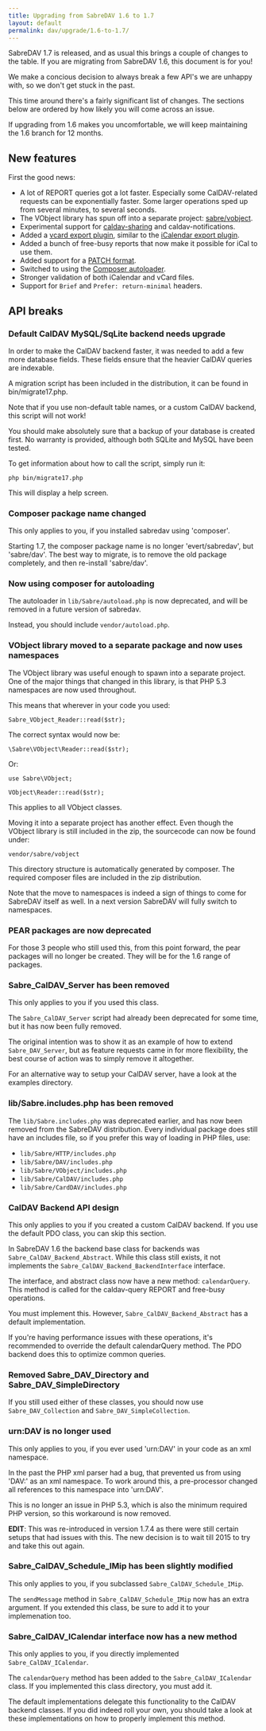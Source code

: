 ```yaml
---
title: Upgrading from SabreDAV 1.6 to 1.7
layout: default
permalink: dav/upgrade/1.6-to-1.7/
---
```


SabreDAV 1.7 is released, and as usual this brings a couple of changes to the
table. If you are migrating from SabreDAV 1.6, this document is for you!

We make a concious decision to always break a few API's we are unhappy with, so
we don't get stuck in the past.

This time around there's a fairly significant list of changes. The sections
below are ordered by how likely you will come across an issue.

If upgrading from 1.6 makes you uncomfortable, we will keep maintaining the 1.6
branch for 12 months.

New features
------------

First the good news:

* A lot of REPORT queries got a lot faster. Especially some CalDAV-related
  requests can be exponentially faster. Some larger operations sped up from
  several minutes, to several seconds.
* The VObject library has spun off into a separate project: [sabre/vobject][1].
* Experimental support for [caldav-sharing](/dav/caldav-sharing) and
  caldav-notifications.
* Added a [vcard export plugin](/dav/vcf-export-plugin), similar to the
  [iCalendar export plugin](/dav/ics-export-plugin).
* Added a bunch of free-busy reports that now make it possible for iCal to use
  them.
* Added support for a [PATCH format](/dav/http-patch).
* Switched to using the [Composer autoloader][2].
* Stronger validation of both iCalendar and vCard files.
* Support for `Brief` and `Prefer: return-minimal` headers.


API breaks
----------

### Default CalDAV MySQL/SqLite backend needs upgrade

In order to make the CalDAV backend faster, it was needed to add a few more
database fields. These fields ensure that the heavier CalDAV queries are
indexable.

A migration script has been included in the distribution, it can be found in
bin/migrate17.php.

Note that if you use non-default table names, or a custom CalDAV backend,
this script will not work!

You should make absolutely sure that a backup of your database is created
first. No warranty is provided, although both SQLite and MySQL have been
tested.

To get information about how to call the script, simply run it:

    php bin/migrate17.php

This will display a help screen.


### Composer package name changed

This only applies to you, if you installed sabredav using 'composer'.

Starting 1.7, the composer package name is no longer 'evert/sabredav', but
'sabre/dav'. The best way to migrate, is to remove the old package completely,
and then re-install 'sabre/dav'.


### Now using composer for autoloading

The autoloader in `lib/Sabre/autoload.php` is now deprecated, and will be
removed in a future version of sabredav.

Instead, you should include `vendor/autoload.php`.


### VObject library moved to a separate package and now uses namespaces

The VObject library was useful enough to spawn into a separate project.
One of the major things that changed in this library, is that PHP 5.3
namespaces are now used throughout.

This means that wherever in your code you used:

    Sabre_VObject_Reader::read($str);

The correct syntax would now be:

    \Sabre\VObject\Reader::read($str);

Or:

    use Sabre\VObject;

    VObject\Reader::read($str);

This applies to all VObject classes.

Moving it into a separate project has another effect. Even though the
VObject library is still included in the zip, the sourcecode can now be
found under:

    vendor/sabre/vobject

This directory structure is automatically generated by composer.
The required composer files are included in the zip distribution.

Note that the move to namespaces is indeed a sign of things to come for
SabreDAV itself as well. In a next version SabreDAV will fully switch to
namespaces.


### PEAR packages are now deprecated

For those 3 people who still used this, from this point forward, the pear
packages will no longer be created. They will be for the 1.6 range of packages.


### Sabre_CalDAV_Server has been removed

This only applies to you if you used this class.

The `Sabre_CalDAV_Server` script had already been deprecated for some time, but
it has now been fully removed.

The original intention was to show it as an example of how to extend
`Sabre_DAV_Server`, but as feature requests came in for more flexibility, the
best course of action was to simply remove it altogether.

For an alternative way to setup your CalDAV server, have a look at the examples
directory.


### lib/Sabre.includes.php has been removed 

The `lib/Sabre.includes.php` was deprecated earlier, and has now been removed
from the SabreDAV distribution. Every individual package does still have
an includes file, so if you prefer this way of loading in PHP files, use:

* `lib/Sabre/HTTP/includes.php`
* `lib/Sabre/DAV/includes.php`
* `lib/Sabre/VObject/includes.php`
* `lib/Sabre/CalDAV/includes.php`
* `lib/Sabre/CardDAV/includes.php`


### CalDAV Backend API design

This only applies to you if you created a custom CalDAV backend. If you use
the default PDO class, you can skip this section.

In SabreDAV 1.6 the backend base class for backends was
`Sabre_CalDAV_Backend_Abstract`. While this class still exists, it not
implements the `Sabre_CalDAV_Backend_BackendInterface` interface.

The interface, and abstract class now have a new method: `calendarQuery`. This
method is called for the caldav-query REPORT and free-busy operations.

You must implement this. However, `Sabre_CalDAV_Backend_Abstract` has a
default implementation.

If you're having performance issues with these operations, it's recommended to
override the default calendarQuery method. The PDO backend does this to
optimize common queries.


### Removed Sabre_DAV_Directory and Sabre_DAV_SimpleDirectory

If you still used either of these classes, you should now use
`Sabre_DAV_Collection` and `Sabre_DAV_SimpleCollection`.


### urn:DAV is no longer used

This only applies to you, if you ever used 'urn:DAV' in your code as an xml
namespace.

In the past the PHP xml parser had a bug, that prevented us from using 'DAV:'
as an xml namespace. To work around this, a pre-processor changed all
references to this namespace into 'urn:DAV'.

This is no longer an issue in PHP 5.3, which is also the minimum required PHP
version, so this workaround is now removed.

**EDIT**: This was re-introduced in version 1.7.4 as there were still certain
setups that had issues with this. The new decision is to wait till 2015 to
try and take this out again.


### Sabre_CalDAV_Schedule_IMip has been slightly modified

This only applies to you, if you subclassed `Sabre_CalDAV_Schedule_IMip`.

The `sendMessage` method in `Sabre_CalDAV_Schedule_IMip` now has an extra
argument. If you extended this class, be sure to add it to your
implemenation too.


### Sabre_CalDAV_ICalendar interface now has a new method

This only applies to you, if you directly implemented `Sabre_CalDAV_ICalendar`.

The `calendarQuery` method has been added to the `Sabre_CalDAV_ICalendar` class.
If you implemented this class directory, you must add it.

The default implementations delegate this functionality to the CalDAV backend
classes. If you did indeed roll your own, you should take a look at these
implementations on how to properly implement this method.

[1]: https://github.com/fruux/sabre-vobject
[2]: http://getcomposer.org/
